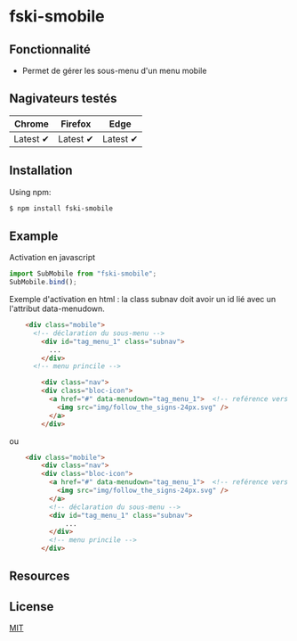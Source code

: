 # fski-smobile

## Fonctionnalité

- Permet de gérer les sous-menu d'un menu mobile

## Nagivateurs testés

Chrome | Firefox| Edge | 
--- | --- | --- | 
Latest ✔ | Latest ✔ |  Latest ✔ | 

## Installation

Using npm:

```bash
$ npm install fski-smobile
```

## Example

Activation en javascript
```js
import SubMobile from "fski-smobile";
SubMobile.bind();
```
Exemple d'activation en html : la class subnav doit avoir un id lié avec un l'attribut data-menudown.

```html
    <div class="mobile">
      <!-- déclaration du sous-menu -->
        <div id="tag_menu_1" class="subnav">
          ...
        </div>
      <!-- menu princile -->

        <div class="nav">
        <div class="bloc-icon">
          <a href="#" data-menudown="tag_menu_1">  <!-- reférence vers ke sous-menu-->
            <img src="img/follow_the_signs-24px.svg" />
          </a>
        </div>
```
ou
```html
    <div class="mobile">
        <div class="nav">
        <div class="bloc-icon">
          <a href="#" data-menudown="tag_menu_1">  <!-- reférence vers ke sous-menu-->
            <img src="img/follow_the_signs-24px.svg" />
          </a>
          <!-- déclaration du sous-menu -->
          <div id="tag_menu_1" class="subnav">
              ...
          </div>
          <!-- menu princile -->
        </div>
```

## Resources

## License
[MIT](LICENSE)